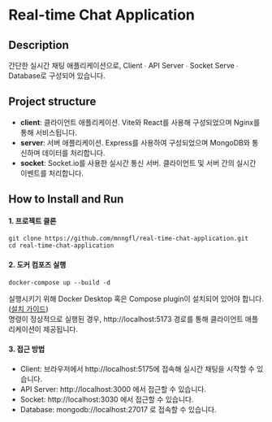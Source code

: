 # Real-time Chat Application

## Description

간단한 실시간 채팅 애플리케이션으로, Client ∙ API Server ∙ Socket Serve ∙ Database로 구성되어 있습니다.

## Project structure

- **client**: 클라이언트 애플리케이션. Vite와 React를 사용해 구성되었으며 Nginx를 통해 서비스됩니다.
- **server**: 서버 애플리케이션. Express를 사용하여 구성되었으며 MongoDB와 통신하며 데이터를 처리합니다.
- **socket**: Socket.io를 사용한 실시간 통신 서버. 클라이언트 및 서버 간의 실시간 이벤트를 처리합니다.

## How to Install and Run

#### 1. 프로젝트 클론

```shell
git clone https://github.com/mnngfl/real-time-chat-application.git
cd real-time-chat-application
```

#### 2. 도커 컴포즈 실행

```shell
docker-compose up --build -d
```

실행시키기 위해 Docker Desktop 혹은 Compose plugin이 설치되어 있어야 합니다.([설치 가이드](https://docs.docker.com/compose/install/))<br />
명령이 정상적으로 실행된 경우, http://localhost:5173 경로를 통해 클라이언트 애플리케이션이 제공됩니다.

#### 3. 접근 방법

- Client: 브라우저에서 http://localhost:5175에 접속해 실시간 채팅을 시작할 수 있습니다.
- API Server: http://localhost:3000 에서 접근할 수 있습니다.
- Socket: http://localhost:3030 에서 접근할 수 있습니다.
- Database: mongodb://localhost:27017 로 접속할 수 있습니다.
